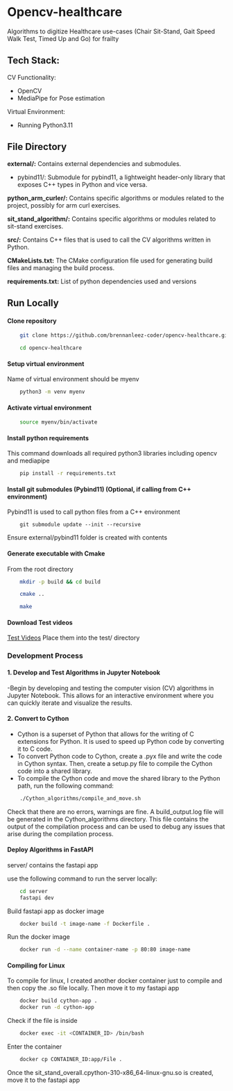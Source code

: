 
# Opencv-healthcare
Algorithms to digitize Healthcare use-cases (Chair Sit-Stand, Gait Speed Walk Test, Timed Up and Go) for frailty

## Tech Stack:
CV Functionality:
- OpenCV
- MediaPipe for Pose estimation

Virtual Environment:
- Running Python3.11

## File Directory

**external/:** Contains external dependencies and submodules.
- pybind11/: Submodule for pybind11, a lightweight header-only library that exposes C++ types in Python and vice versa.

**python_arm_curler/:** Contains specific algorithms or modules related to the project, possibly for arm curl exercises.

**sit_stand_algorithm/:** Contains specific algorithms or modules related to sit-stand exercises.

**src/:** Contains C++ files that is used to call the CV algorithms written in Python.

**CMakeLists.txt:** The CMake configuration file used for generating build files and managing the build process.

**requirements.txt:** List of python dependencies used and versions

## Run Locally

#### Clone repository
```bash
    git clone https://github.com/brennanleez-coder/opencv-healthcare.git

    cd opencv-healthcare
```
#### Setup virtual environment
Name of virtual environment should be myenv
```bash
    python3 -m venv myenv
```

#### Activate virtual environment
```bash
    source myenv/bin/activate
```

#### Install python requirements
This command downloads all required python3 libraries including opencv and mediapipe
```bash
    pip install -r requirements.txt
```

#### Install git submodules (Pybind11) (Optional, if calling from C++ environment)
Pybind11 is used to call python files from a C++ environment
```
    git submodule update --init --recursive
```
Ensure external/pybind11 folder is created with contents


#### Generate executable with Cmake
From the root directory
```bash
    mkdir -p build && cd build

    cmake ..

    make
```

#### Download Test videos
[Test Videos](https://drive.google.com/drive/folders/1508TJTl65lPUibJI231O73kkHrnH0uiE?usp=sharing)
Place them into the test/ directory


### Development Process

#### 1. Develop and Test Algorithms in Jupyter Notebook
-Begin by developing and testing the computer vision (CV) algorithms in Jupyter Notebook. This allows for an interactive environment where you can quickly iterate and visualize the results.

#### 2. Convert to Cython

- Cython is a superset of Python that allows for the writing of C extensions for Python. It is used to speed up Python code by converting it to C code.
- To convert Python code to Cython, create a .pyx file and write the code in Cython syntax. Then, create a setup.py file to compile the Cython code into a shared library.
- To compile the Cython code and move the shared library to the Python path, run the following command:
```bash
    ./Cython_algorithms/compile_and_move.sh
```
Check that there are no errors, warnings are fine.
A build_output.log file will be generated in the Cython_algorithms directory. This file contains the output of the compilation process and can be used to debug any issues that arise during the compilation process.
#### Deploy Algorithms in FastAPI
server/ contains the fastapi app

use the following command to run the server locally:
```bash
    cd server
    fastapi dev
```

Build fastapi app as docker image
```bash
    docker build -t image-name -f Dockerfile .
```
Run the docker image
```bash
    docker run -d --name container-name -p 80:80 image-name
```

#### Compiling for Linux
To compile for linux, I created another docker container just to compile and then copy the .so file locally. Then move it to my fastapi app
    
```bash
    docker build cython-app . 
    docker run -d cython-app
```
Check if the file is inside
```bash
    docker exec -it <CONTAINER_ID> /bin/bash
```
Enter the container
```bash
    docker cp CONTAINER_ID:app/File .          
```
Once the sit_stand_overall.cpython-310-x86_64-linux-gnu.so is created, move it to the fastapi app
    
    
